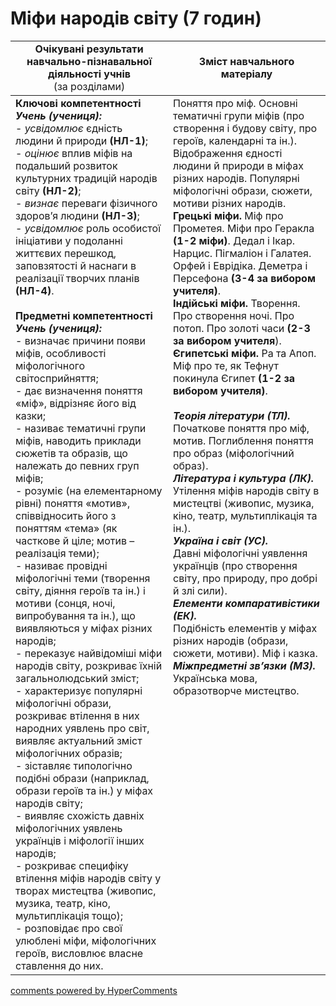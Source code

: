 <div id="hypercomments_widget" class="js-hypercomments-widget invisible"></div>

# Міфи народів світу  (7 годин)

<table>
  <tr>
    <td width="50%" align="center"><b>Очікувані результати навчально-пізнавальної діяльності учнів</b><br>
(за розділами)</td>
    <td width="50%" align="center"><b>Зміст навчального матеріалу</b></td>
  </tr>
<tbody>
  <tr>
    <td width="50%" style="vertical-align:top !important;">
<b>Ключові компетентності</b><br>
<i><b>Учень (учениця):</b></i><br>
- <i>усвідомлює</i> єдність людини й природи <b>(НЛ-1)</b>;<br>
- <i>оцінює</i> вплив міфів на подальший розвиток культурних традицій народів світу <b>(НЛ-2)</b>;<br>
- <i>визнає</i> переваги фізичного здоров’я людини <b>(НЛ-3)</b>;<br>
- <i>усвідомлює</i> роль особистої ініціативи у подоланні життєвих перешкод, заповзятості й наснаги в реалізації творчих планів <b>(НЛ-4)</b>.<br>
<br>
<b>Предметні компетентності</b><br>
<b><i>Учень (учениця):</i></b><br>
- визначає причини появи міфів, особливості міфологічного світосприйняття;<br>
- дає визначення поняття «міф», відрізняє його від казки;<br>
- називає тематичні групи міфів, наводить приклади сюжетів та образів, що належать до певних груп міфів;<br>
- розуміє (на елементарному рівні) поняття «мотив», співвідносить його з поняттям «тема» (як часткове й ціле; мотив – реалізація теми);<br>
- називає провідні міфологічні теми (творення світу, діяння героїв та ін.) і мотиви (сонця, ночі, випробування та ін.), що виявляються у міфах різних народів; <br>
- переказує найвідоміші міфи народів світу, розкриває їхній загальнолюдський зміст;<br>
- характеризує популярні міфологічні образи, розкриває втілення в них народних уявлень про світ, виявляє актуальний зміст  міфологічних образів;<br>
- зіставляє типологічно подібні образи (наприклад, образи героїв та ін.) у міфах народів світу;<br>
- виявляє схожість давніх міфологічних уявлень українців і міфології інших народів;<br>
- розкриває специфіку втілення міфів народів світу у творах мистецтва (живопис, музика, театр, кіно, мультиплікація тощо);<br>
- розповідає про свої улюблені міфи, міфологічних героїв, висловлює власне ставлення до них.
</td>
    <td width="50%" style="vertical-align:top !important;">
Поняття про міф. Основні тематичні групи міфів (про створення і будову світу, про героїв, календарні та ін.). Відображення єдності людини й природи в міфах різних народів. Популярні міфологічні образи, сюжети, мотиви різних народів.<br>
<b>Грецькі міфи.</b> Міф про Прометея. Міфи про Геракла <b>(1-2 міфи)</b>. Дедал і Ікар. Нарцис. Пігмаліон і Галатея. Орфей і Еврідіка. Деметра і Персефона <b>(3-4 за вибором учителя)</b>.<br>
<b>Індійські міфи.</b> Творення. Про створення ночі. Про потоп. Про золоті часи <b>(2-3 за вибором учителя</b>).<br>
<b>Єгипетські міфи.</b> Ра та Апоп. Міф про те, як Тефнут покинула Єгипет <b>(1-2 за вибором учителя)</b>.<br>
<br>
<b><i>Теорія літератури (ТЛ).</i></b><br> 
Початкове поняття про міф, мотив. Поглиблення поняття про образ (міфологічний образ).<br>
<b><i>Література і культура (ЛК).</i></b><br> 
Утілення міфів народів світу в мистецтві (живопис, музика, кіно, театр, мультиплікація та ін.).<br>
<b><i>Україна і світ (УС).</i></b><br> 
Давні міфологічні уявлення українців (про створення світу, про природу, про добрі й злі сили).<br>
<b><i>Елементи компаративістики (ЕК).</i></b><br> 
Подібність елементів у міфах різних народів (образи, сюжети, мотиви). Міф і казка.<br>
<b><i>Міжпредметні зв’язки (МЗ).</i></b><br>
Українська мова, образотворче мистецтво.
  </td>
</tbody>
</table>

<div class="js-hypercomments-container">
<a href="http://hypercomments.com" class="hc-link" title="comments widget">comments powered by HyperComments</a>
</div>